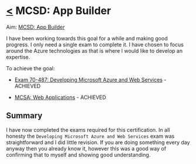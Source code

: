 # [<](README.md) MCSD: App Builder

Aim: [MCSD: App Builder](https://www.microsoft.com/en-us/learning/mcsd-app-builder-certification.aspx)

I have been working towards this goal for a while and making good progress. I only need a single exam to complete it. I have chosen to focus around the Azure technologies as that is where I would like to develop an expertise.

To achieve the goal:

* [Exam 70-487: Developing Microsoft Azure and Web Services](https://www.microsoft.com/en-us/learning/exam-70-487.aspx) - ACHIEVED

* [MCSA: Web Applications](https://www.microsoft.com/en-us/learning/mcsa-web-applications-certification.aspx) - ACHIEVED

## Summary

I have now completed the exams required for this certification. In all honesty the `Developing Microsoft Azure and Web Services` exam was straightforward and I did little revision. If you are doing something every day anyway then you already know it, however this was a good way of confirming that to myself and showing good understanding.
